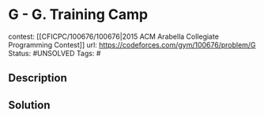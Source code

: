 # G - G. Training Camp

contest: [[CFICPC/100676/100676|2015 ACM Arabella Collegiate Programming Contest]]
url: https://codeforces.com/gym/100676/problem/G
Status: #UNSOLVED
Tags: #

## Description

## Solution

